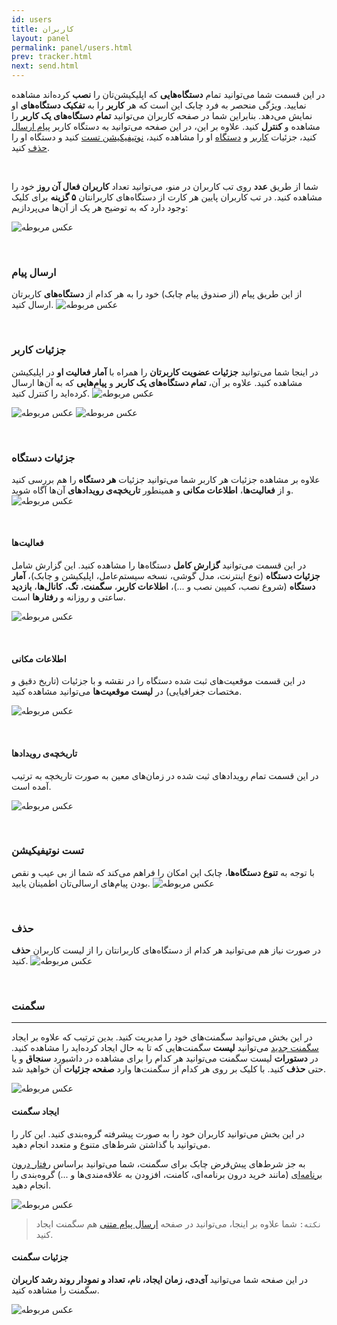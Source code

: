 ```yaml
---
id: users
title: کاربران
layout: panel
permalink: panel/users.html
prev: tracker.html
next: send.html
---
```


در این قسمت شما می‌توانید تمام **دستگاه‌هایی** که اپلیکیشن‌تان را **نصب** کرده‌اند مشاهده نمایید. ویژگی منحصر به فرد چابک این است که هر **کاربر** را به **تفکیک دستگاه‌های** او نمایش می‌دهد. بنابراین شما در صفحه کاربران می‌توانید **تمام دستگاه‌های یک کاربر** را مشاهده و **کنترل** کنید. علاوه بر این، در این صفحه می‌توانید به دستگاه کاربر [پیام ارسال](/panel/users.html#ارسال-پیام) کنید، جزئیات [کاربر](/panel/users.html#جزئیات-کاربر) و [دستگاه](/panel/users.html#جزئیات-دستگاه) او را مشاهده کنید،‌ [نوتیفیکیشن تست](/panel/users.html#تست-نوتیفیکیشن) کنید و دستگاه او را [حذف](/panel/users.html#حذف) کنید.

<Br>

شما از طریق **عدد** روی تب کاربران در منو، می‌توانید تعداد **کاربران فعال آن روز** خود را مشاهده کنید. در تب کاربران پایین هر کارت از دستگاه‌های کاربرانتان **۵ گزینه** برای کلیک وجود دارد که به توضیح هر یک از آن‌ها می‌پردازیم:

![عکس مربوطه](http://uupload.ir/files/b72g_subscribers.png)

<Br>

### ارسال پیام

از این طریق پیام (از صندوق پیام چابک) خود را به هر کدام از **دستگاه‌های** کاربرتان ارسال کنید.
 ![عکس مربوطه](http://uupload.ir/files/y8o6_2018-08-06_11-23-25.png)

<Br>

### جزئیات کاربر

در اینجا شما می‌توانید **جزئیات عضویت کاربرتان** را همراه با **آمار فعالیت او** در اپلیکیشن مشاهده کنید.
علاوه بر آن، **تمام دستگاه‌های یک کاربر** و **پیام‌هایی** که به آن‌ها ارسال کرده‌اید را کنترل کنید. ![عکس مربوطه](http://uupload.ir/files/ddnv_2018-08-06_11-35-47.png)

![عکس مربوطه](http://uupload.ir/files/wmcp_userinfo1.png)
![عکس مربوطه](http://uupload.ir/files/2nb5_userinfo.png)

<Br>

### جزئیات دستگاه

علاوه بر مشاهده جزئیات هر کاربر شما می‌توانید جزئیات **هر دستگاه** را هم بررسی کنید و از **فعالیت‌ها**، **اطلاعات مکانی** و همینطور **تاریخچه‌ی رویداد‌‌‌‌های** آن‌ها آگاه شوید.
 ![عکس مربوطه](http://uupload.ir/files/bupx_2018-08-06_11-38-43.png)

<Br>

#### فعالیت‌ها

در این قسمت می‌توانید **گزارش کامل** دستگاه‌ها را مشاهده کنید. این گزارش شامل **جزئیات دستگاه** (نوع اینترنت، مدل گوشی، نسخه سیستم‌عامل، اپلیکیشن و چابک)، **آمار دستگاه** (شروع نصب، کمپین نصب و ...)،‌ **اطلاعات کاربر**، **سگمنت**، **تگ**، **کانال‌ها**، **بازدید** ساعتی و روزانه و **رفتارها** است.

![عکس مربوطه](http://uupload.ir/files/019n_devicesinfo.png)

<Br>

#### اطلاعات مکانی

در این قسمت موقعیت‌های ثبت شده دستگاه را در نقشه و با جزئیات (تاریخ دقیق و مختصات جغرافیایی) در **لیست موقعیت‌ها** می‌توانید مشاهده کنید.


![عکس مربوطه](http://uupload.ir/files/r0nd_locationsinfo.png)

<Br>

#### تاریخچه‌ی رویداد‌‌‌‌ها

در این قسمت تمام رویداد‌های ثبت شده در زمان‌های معین به صورت تاریخچه به ترتیب آمده است. 

![عکس مربوطه](http://uupload.ir/files/j2dk_activity.png)

<Br>

### تست نوتیفیکیشن

با توجه به **تنوع دستگاه‌ها**، چابک این امکان را فراهم می‌کند که شما از بی عیب و نقص بودن پیام‌های ارسالی‌تان اطمینان یابید.
 ![عکس مربوطه](http://uupload.ir/files/6g7z_2018-08-06_11-39-54.png)

<Br>

### حذف

در صورت نیاز هم می‌توانید هر کدام از دستگاه‌های کاربرانتان را از لیست کاربران **حذف** کنید.
 ![عکس مربوطه](http://uupload.ir/files/28eh_2018-08-06_11-40-39.png)

<Br>

### سگمنت 
---
 
در این بخش می‌توانید سگمنت‌های خود را مدیریت کنید. بدین ترتیب که علاوه بر ایجاد [سگمنت جدید](/panel/users.html#ایجاد-سگمنت) می‌توانید **لیست** سگمنت‌هایی که تا به حال ایجاد کرده‌اید را مشاهده کنید. در **دستورات** لیست سگمنت می‌توانید هر کدام را برای مشاهده در داشبورد **سنجاق** و یا حتی **حذف** کنید. با کلیک بر روی هر کدام از سگمنت‌ها وارد **صفحه جزئیات** آن خواهید شد. 

 ![عکس مربوطه](http://uupload.ir/files/gtg6_segment-tab.png)


#### ایجاد سگمنت

در این بخش می‌توانید کاربران خود را به صورت پیشرفته گروه‌بندی کنید. این کار را می‌توانید با گذاشتن شرط‌های متنوع و متعدد انجام دهید. 

به جز شرط‌های پیش‌فرض چابک برای سگمنت، شما می‌توانید براساس [رفتار درون برنامه‌ای](/android/behavior-tracking.html#ارسال-پیام-براساس-رفتار) (مانند خرید درون برنامه‌ای، کامنت، افزودن به علاقه‌مندی‌ها و ...) گروه‌بندی را انجام دهید.

 ![عکس مربوطه](http://uupload.ir/files/dtoi_create-new-segment.png)


>`نکته:` شما علاوه بر اینجا، می‌توانید در صفحه [ارسال پیام متنی](/panel/send.html#سگمنت) هم سگمنت ایجاد کنید.

#### جزئیات سگمنت

در این صفحه شما می‌توانید **آی‌دی، زمان ایجاد، نام، تعداد و نمودار روند رشد کاربران** سگمنت را مشاهده کنید.

 ![عکس مربوطه](http://uupload.ir/files/tp9r_segment-detail.png)
